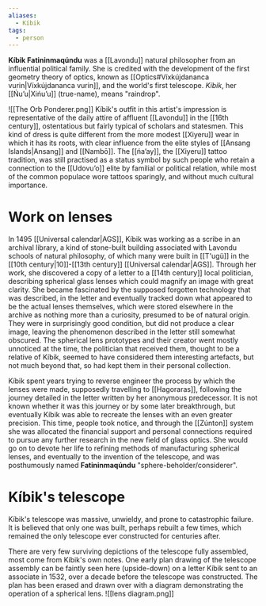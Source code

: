 ```yaml
---
aliases:
  - Kíbik
tags:
  - person
---
```

**Kíbik Fatininmaqúndu** was a [[Lavondu]] natural philosopher from an influential political family. She is credited with the development of the first geometry theory of optics, known as [[Optics#Víxkújdananca vurin|Víxkújdananca vurin]], and the world's first telescope. *Kíbik*, her [[Ńuʼu|Xińuʼu]] (true-name), means "raindrop".

![[The Orb Ponderer.png]]
Kíbik's outfit in this artist's impression is representative of the daily attire of affluent [[Lavondu]] in the [[16th century]], ostentatious but fairly typical of scholars and statesmen. This kind of dress is quite different from the more modest [[Xiyeru]] wear in which it has its roots, with clear influence from the elite styles of [[Ansang Islands|Ansang]] and [[Nambō]]. The [[ńaʼay]], the [[Xiyeru]] tattoo tradition, was still practised as a status symbol by such people who retain a connection to the [[Udovuʼo]] elite by familial or political relation, while most of the common populace wore tattoos sparingly, and without much cultural importance.
# Work on lenses
In 1495 [[Universal calendar|AGS]], Kíbik was working as a scribe in an archival library, a kind of stone-built building associated with Lavondu schools of natural philosophy, of which many were built in [[T'ugü]] in the [[10th century|10]]-[[13th century]] [[Universal calendar|AGS]]. Through her work, she discovered a copy of a letter to a [[14th century]] local politician, describing spherical glass lenses which could magnify an image with great clarity. She became fascinated by the supposed forgotten technology that was described, in the letter and eventually tracked down what appeared to be the actual lenses themselves, which were stored elsewhere in the archive as nothing more than a curiosity, presumed to be of natural origin. They were in surprisingly good condition, but did not produce a clear image, leaving the phenomenon described in the letter still somewhat obscured. The spherical lens prototypes and their creator went mostly unnoticed at the time, the politician that received them, thought to be a relative of Kíbik, seemed to have considered them interesting artefacts, but not much beyond that, so had kept them in their personal collection.

Kíbik spent years trying to reverse engineer the process by which the lenses were made, supposedly travelling to [[Hagoraras]], following the journey detailed in the letter written by her anonymous predecessor. It is not known whether it was this journey or by some later breakthrough, but eventually Kíbik was able to recreate the lenses with an even greater precision. This time, people took notice, and through the [[Zúnton]] system she was allocated the financial support and personal connections required to pursue any further research in the new field of glass optics. She would go on to devote her life to refining methods of manufacturing spherical lenses, and eventually to the invention of the telescope, and was posthumously named **Fatininmaqúndu** "sphere-beholder/considerer".
# Kíbik's telescope
Kíbik's telescope was massive, unwieldy, and prone to catastrophic failure. It is believed that only one was built, perhaps rebuilt a few times, which remained the only telescope ever constructed for centuries after.

There are very few surviving depictions of the telescope fully assembled, most come from Kíbik's own notes. One early plan drawing of the telescope assembly can be faintly seen here (upside-down) on a letter Kíbik sent to an associate in 1532, over a decade before the telescope was constructed. The plan has been erased and drawn over with a diagram demonstrating the operation of a spherical lens.
![[lens diagram.png]]